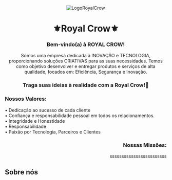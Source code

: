 

<p align="center">
  <img src="https://github.com/user-attachments/assets/4053be3a-33b8-4379-a0a2-1808909e9619" alt="LogoRoyalCrow" />
</p>
<h1 align="center">⚜Royal Crow⚜</h1>

<h3 align="center">Bem-vindo(a) à ROYAL CROW!</h3>
<p align="center">Somos uma empresa dedicada à INOVAÇÃO e TECNOLOGIA, proporcionando soluções CRIATIVAS para as suas necessidades. Temos como objetivo desenvolver e entregar produtos e serviços de alta qualidade, focados em: Eficiência, Segurança e Inovação.</p>

<h3 align="center">Traga suas ideias à realidade com a Royal Crow!👑</h3> 

<h3 align="left">
 Nossos Valores: 
</h3>
<p align="left">• Dedicação ao sucesso de cada cliente<br>• Confiança e responsabilidade pessoal em todos os relacionamentos.<br>• Integridade e Honestidade<br>• Responsabilidade<br>• Paixão por Tecnologia, Parceiros e Clientes</p>

<h3 align="right">
  Nossas Missões:
</h3>
<p align="right">ssssssssssssssssssssssss</p>

## Sobre nós
